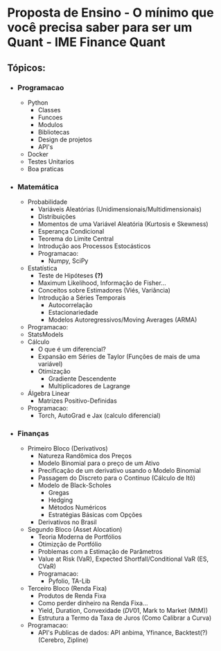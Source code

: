 # Proposta de Ensino - O mínimo que você precisa saber para ser um Quant - **IME Finance Quant**
## Tópicos: 
- ### Programacao
  - Python
      - Classes
      - Funcoes
      - Modulos
      - Bibliotecas
      - Design de projetos
      - API's
  - Docker
  - Testes Unitarios
  - Boa praticas
- ### Matemática 
  - Probabilidade 
    - Variáveis Aleatórias (Unidimensionais/Multidimensionais)
    - Distribuições 
    - Momentos de uma Variável Aleatória (Kurtosis e Skewness)
    - Esperança Condicional 
    - Teorema do Limite Central 
    - Introdução aos Processos Estocásticos 
    - Programacao:
      - Numpy, SciPy
  - Estatística
    - Teste de Hipóteses **(?)**
    - Maximum Likelihood, Informação de Fisher... 
    - Conceitos sobre Estimadores (Viés, Variância)
    - Introdução a Séries Temporais
      - Autocorrelação 
      - Estacionariedade 
      - Modelos Autoregressivos/Moving Averages (ARMA) 
   - Programacao:
    - StatsModels
  - Cálculo
    - O que é um diferencial?
    - Expansão em Séries de Taylor (Funções de mais de uma variável)
    - Otimização 
      - Gradiente Descendente 
      - Multiplicadores de Lagrange
  - Álgebra Linear
    - Matrizes Positivo-Definidas
  - Programacao:
    - Torch, AutoGrad e Jax (calculo diferencial)
- ### Finanças
  - Primeiro Bloco (Derivativos)
    - Natureza Randômica dos Preços
    - Modelo Binomial para o preço de um Ativo
    - Precificação de um derivativo usando o Modelo Binomial
    - Passagem do Discreto para o Contínuo (Cálculo de Itô)
    - Modelo de Black-Scholes 
      - Gregas 
      - Hedging 
      - Métodos Numéricos 
      - Estratégias Básicas com Opções
    - Derivativos no Brasil 
  - Segundo Bloco (Asset Alocation)
    - Teoria Moderna de Portfólios 
    - Otimizção de Portfólio 
    - Problemas com a Estimação de Parâmetros
    - Value at Risk (VaR), Expected Shortfall/Conditional VaR (ES, CVaR)
    - Programacao:
      - Pyfolio, TA-Lib 
  - Terceiro Bloco (Renda Fixa)
    - Produtos de Renda Fixa 
    - Como perder dinheiro na Renda Fixa...
    - Yield, Duration, Convexidade ($DV01$, Mark to Market (MtM))
    - Estrutura a Termo da Taxa de Juros (Como Calibrar a Curva)
  - Programacao:
    - API's Publicas de dados: API anbima, Yfinance, Backtest(?) (Cerebro, Zipline)
